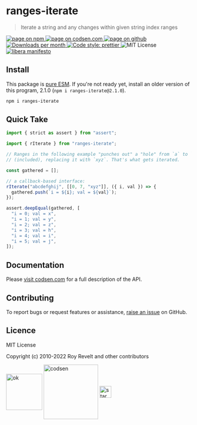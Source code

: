 # ranges-iterate

> Iterate a string and any changes within given string index ranges

<div class="package-badges">
  <a href="https://www.npmjs.com/package/ranges-iterate" rel="nofollow noreferrer noopener">
    <img src="https://img.shields.io/badge/-npm-blue?style=flat-square" alt="page on npm">
  </a>
  <a href="https://codsen.com/os/ranges-iterate" rel="nofollow noreferrer noopener">
    <img src="https://img.shields.io/badge/-codsen-blue?style=flat-square" alt="page on codsen.com">
  </a>
  <a href="https://github.com/codsen/codsen/tree/main/packages/ranges-iterate" rel="nofollow noreferrer noopener">
    <img src="https://img.shields.io/badge/-github-blue?style=flat-square" alt="page on github">
  </a>
  <a href="https://npmcharts.com/compare/ranges-iterate?interval=30" rel="nofollow noreferrer noopener" target="_blank">
    <img src="https://img.shields.io/npm/dm/ranges-iterate.svg?style=flat-square" alt="Downloads per month">
  </a>
  <a href="https://prettier.io" rel="nofollow noreferrer noopener" target="_blank">
    <img src="https://img.shields.io/badge/code_style-prettier-brightgreen.svg?style=flat-square" alt="Code style: prettier">
  </a>
  <img src="https://img.shields.io/badge/licence-MIT-brightgreen.svg?style=flat-square" alt="MIT License">
  <a href="https://liberamanifesto.com" rel="nofollow noreferrer noopener" target="_blank">
    <img src="https://img.shields.io/badge/libera-manifesto-lightgrey.svg?style=flat-square" alt="libera manifesto">
  </a>
</div>

## Install

This package is [pure ESM](https://gist.github.com/sindresorhus/a39789f98801d908bbc7ff3ecc99d99c). If you're not ready yet, install an older version of this program, 2.1.0 (`npm i ranges-iterate@2.1.0`).

```bash
npm i ranges-iterate
```

## Quick Take

```js
import { strict as assert } from "assert";

import { rIterate } from "ranges-iterate";

// Ranges in the following example "punches out" a "hole" from `a` to `g`
// (included), replacing it with `xyz`. That's what gets iterated.

const gathered = [];

// a callback-based interface:
rIterate("abcdefghij", [[0, 7, "xyz"]], ({ i, val }) => {
  gathered.push(`i = ${i}; val = ${val}`);
});

assert.deepEqual(gathered, [
  "i = 0; val = x",
  "i = 1; val = y",
  "i = 2; val = z",
  "i = 3; val = h",
  "i = 4; val = i",
  "i = 5; val = j",
]);
```

## Documentation

Please [visit codsen.com](https://codsen.com/os/ranges-iterate/) for a full description of the API.

## Contributing

To report bugs or request features or assistance, [raise an issue](https://github.com/codsen/codsen/issues/new/choose) on GitHub.

## Licence

MIT License

Copyright (c) 2010-2022 Roy Revelt and other contributors

<img src="https://codsen.com/images/png-codsen-ok.png" width="98" alt="ok" align="center"> <img src="https://codsen.com/images/png-codsen-1.png" width="148" alt="codsen" align="center"> <img src="https://codsen.com/images/png-codsen-star-small.png" width="32" alt="star" align="center">
